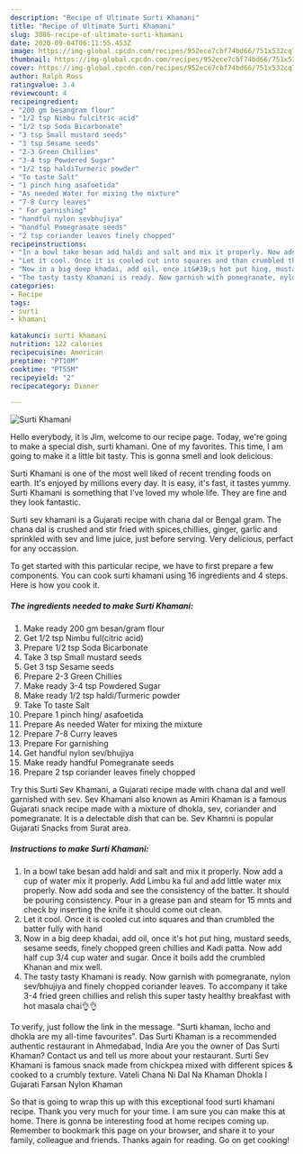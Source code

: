 ```yaml
---
description: "Recipe of Ultimate Surti Khamani"
title: "Recipe of Ultimate Surti Khamani"
slug: 3086-recipe-of-ultimate-surti-khamani
date: 2020-09-04T06:11:55.453Z
image: https://img-global.cpcdn.com/recipes/952ece7cbf74bd66/751x532cq70/surti-khamani-recipe-main-photo.jpg
thumbnail: https://img-global.cpcdn.com/recipes/952ece7cbf74bd66/751x532cq70/surti-khamani-recipe-main-photo.jpg
cover: https://img-global.cpcdn.com/recipes/952ece7cbf74bd66/751x532cq70/surti-khamani-recipe-main-photo.jpg
author: Ralph Ross
ratingvalue: 3.4
reviewcount: 4
recipeingredient:
- "200 gm besangram flour"
- "1/2 tsp Nimbu fulcitric acid"
- "1/2 tsp Soda Bicarbonate"
- "3 tsp Small mustard seeds"
- "3 tsp Sesame seeds"
- "2-3 Green Chillies"
- "3-4 tsp Powdered Sugar"
- "1/2 tsp haldiTurmeric powder"
- "To taste Salt"
- "1 pinch hing asafoetida"
- "As needed Water for mixing the mixture"
- "7-8 Curry leaves"
- " For garnishing"
- "handful nylon sevbhujiya"
- "handful Pomegranate seeds"
- "2 tsp coriander leaves finely chopped"
recipeinstructions:
- "In a bowl take besan add haldi and salt and mix it properly. Now add a cup of water mix it properly. Add Limbu ka ful and add little water mix properly. Now add soda and see the consistency of the batter. It should be pouring consistency. Pour in a grease pan and steam for 15 mnts and check by inserting the knife it should come out clean."
- "Let it cool. Once it is cooled cut into squares and than crumbled the batter fully with hand"
- "Now in a big deep khadai, add oil, once it&#39;s hot put hing, mustard seeds, sesame seeds, finely chopped green chillies and Kadi patta. Now add half cup 3/4 cup water and sugar. Once it boils add the crumbled Khanan and mix well."
- "The tasty tasty Khamani is ready. Now garnish with pomegranate, nylon sev/bhujiya and finely chopped coriander leaves. To accompany it take 3-4 fried green chillies and relish this super tasty healthy breakfast with hot masala chai👌👌"
categories:
- Recipe
tags:
- surti
- khamani

katakunci: surti khamani 
nutrition: 122 calories
recipecuisine: American
preptime: "PT10M"
cooktime: "PT55M"
recipeyield: "2"
recipecategory: Dinner

---
```



![Surti Khamani](https://img-global.cpcdn.com/recipes/952ece7cbf74bd66/751x532cq70/surti-khamani-recipe-main-photo.jpg)

Hello everybody, it is Jim, welcome to our recipe page. Today, we're going to make a special dish, surti khamani. One of my favorites. This time, I am going to make it a little bit tasty. This is gonna smell and look delicious.

Surti Khamani is one of the most well liked of recent trending foods on earth. It's enjoyed by millions every day. It is easy, it's fast, it tastes yummy. Surti Khamani is something that I've loved my whole life. They are fine and they look fantastic.

Surti sev khamani is a Gujarati recipe with chana dal or Bengal gram. The chana dal is crushed and stir fried with spices,chillies, ginger, garlic and sprinkled with sev and lime juice, just before serving. Very delicious, perfact for any occassion.


To get started with this particular recipe, we have to first prepare a few components. You can cook surti khamani using 16 ingredients and 4 steps. Here is how you cook it.

<!--inarticleads1-->

##### The ingredients needed to make Surti Khamani:

1. Make ready 200 gm besan/gram flour
1. Get 1/2 tsp Nimbu ful(citric acid)
1. Prepare 1/2 tsp Soda Bicarbonate
1. Take 3 tsp Small mustard seeds
1. Get 3 tsp Sesame seeds
1. Prepare 2-3 Green Chillies
1. Make ready 3-4 tsp Powdered Sugar
1. Make ready 1/2 tsp haldi/Turmeric powder
1. Take To taste Salt
1. Prepare 1 pinch hing/ asafoetida
1. Prepare As needed Water for mixing the mixture
1. Prepare 7-8 Curry leaves
1. Prepare  For garnishing
1. Get handful nylon sev/bhujiya
1. Make ready handful Pomegranate seeds
1. Prepare 2 tsp coriander leaves finely chopped


Try this Surti Sev Khamani, a Gujarati recipe made with chana dal and well garnished with sev. Sev Khamani also known as Amiri Khaman is a famous Gujarati snack recipe made with a mixture of dhokla, sev, coriander and pomegranate. It is a delectable dish that can be. Sev Khamni is popular Gujarati Snacks from Surat area. 

<!--inarticleads2-->

##### Instructions to make Surti Khamani:

1. In a bowl take besan add haldi and salt and mix it properly. Now add a cup of water mix it properly. Add Limbu ka ful and add little water mix properly. Now add soda and see the consistency of the batter. It should be pouring consistency. Pour in a grease pan and steam for 15 mnts and check by inserting the knife it should come out clean.
1. Let it cool. Once it is cooled cut into squares and than crumbled the batter fully with hand
1. Now in a big deep khadai, add oil, once it&#39;s hot put hing, mustard seeds, sesame seeds, finely chopped green chillies and Kadi patta. Now add half cup 3/4 cup water and sugar. Once it boils add the crumbled Khanan and mix well.
1. The tasty tasty Khamani is ready. Now garnish with pomegranate, nylon sev/bhujiya and finely chopped coriander leaves. To accompany it take 3-4 fried green chillies and relish this super tasty healthy breakfast with hot masala chai👌👌


To verify, just follow the link in the message. &#34;Surti khaman, locho and dhokla are my all-time favourites&#34;. Das Surti Khaman is a recommended authentic restaurant in Ahmedabad, India Are you the owner of Das Surti Khaman? Contact us and tell us more about your restaurant. Surti Sev Khamani is famous snack made from chickpea mixed with different spices &amp; cooked to a crumbly texture. Vateli Chana Ni Dal Na Khaman Dhokla I Gujarati Farsan Nylon Khaman 

So that is going to wrap this up with this exceptional food surti khamani recipe. Thank you very much for your time. I am sure you can make this at home. There is gonna be interesting food at home recipes coming up. Remember to bookmark this page on your browser, and share it to your family, colleague and friends. Thanks again for reading. Go on get cooking!
